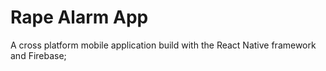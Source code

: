 # Rape Alarm App

A cross platform mobile application build with the React Native framework and Firebase;
